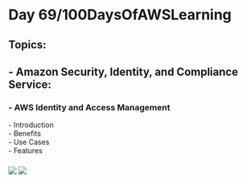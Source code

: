 <h1> Day 69/100DaysOfAWSLearning </h1>
<h2> Topics: </h2>

 <h2>  - Amazon Security, Identity, and Compliance Service: </h2>

<h3> - AWS Identity and Access Management</h3>
         - Introduction <br>
         - Benefits <br> 
         - Use Cases <br>
         - Features <br>
         
  <h3>   </h3>
       

<img src = "https://github.com/thetechgirlgita/100-days-of-aws-learning/blob/master/Images/Day68/68_1.jpg?raw=true">
<img src = "https://github.com/thetechgirlgita/100-days-of-aws-learning/blob/master/Images/Day68/68_2.jpg?raw=true">
